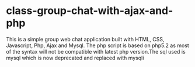 # class-group-chat-with-ajax-and-php
This is a simple group web chat application built with HTML, CSS, Javascript, Php, Ajax and Mysql. The php script is based on php5.2 as most of the syntax will not be compatible with latest php version.The sql used is mysql which is now deprecated and replaced with mysqli

